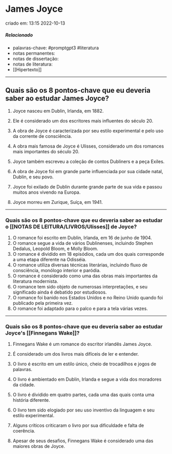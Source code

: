 # James Joyce
criado em: 13:15 2022-10-13

##### Relacionado
- palavras-chave: #promptgpt3 #literatura 
- notas permanentes: 
- notas de dissertação:
- notas de literatura: 
- [[Hipertexto]]


---
## Quais são os 8 pontos-chave que eu deveria saber ao estudar James Joyce?

1. Joyce nasceu em Dublin, Irlanda, em 1882.

2. Ele é considerado um dos escritores mais influentes do século 20.

3. A obra de Joyce é caracterizada por seu estilo experimental e pelo uso da corrente de consciência.

4. A obra mais famosa de Joyce é Ulisses, considerado um dos romances mais importantes do século 20.

5. Joyce também escreveu a coleção de contos Dubliners e a peça Exiles.

6. A obra de Joyce foi em grande parte influenciada por sua cidade natal, Dublin, e seu povo.

7. Joyce foi exilado de Dublin durante grande parte de sua vida e passou muitos anos vivendo na Europa.

1. Joyce morreu em Zurique, Suíça, em 1941.
---
### Quais são os 8 pontos-chave que eu deveria saber ao estudar o [[NOTAS DE LEITURA/LIVROS/Ulisses]] de Joyce?

1. O romance foi escrito em Dublin, Irlanda, em 16 de junho de 1904.
2. O romance segue a vida de vários Dublinenses, incluindo Stephen Dedalus, Leopold Bloom, e Molly Bloom.
3. O romance é dividido em 18 episódios, cada um dos quais corresponde a uma etapa diferente na Odisséia.
4. O romance utiliza diversas técnicas literárias, incluindo fluxo de consciência, monólogo interior e paródia.
5. O romance é considerado como uma das obras mais importantes da literatura modernista.
6. O romance tem sido objeto de numerosas interpretações, e seu significado ainda é debatido por estudiosos.
7. O romance foi banido nos Estados Unidos e no Reino Unido quando foi publicado pela primeira vez.
8. O romance foi adaptado para o palco e para a tela várias vezes.

---
### Quais são os 8 pontos-chave que eu deveria saber ao estudar Joyce's [[Finnegans Wake]]?

1. Finnegans Wake é um romance do escritor irlandês James Joyce.

2. É considerado um dos livros mais difíceis de ler e entender.

3. O livro é escrito em um estilo único, cheio de trocadilhos e jogos de palavras.

4. O livro é ambientado em Dublin, Irlanda e segue a vida dos moradores da cidade.

5. O livro é dividido em quatro partes, cada uma das quais conta uma história diferente.

6. O livro tem sido elogiado por seu uso inventivo da linguagem e seu estilo experimental.

7. Alguns críticos criticaram o livro por sua dificuldade e falta de coerência.

8. Apesar de seus desafios, Finnegans Wake é considerado uma das maiores obras de Joyce.